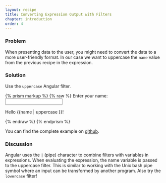 ```yaml
---
layout: recipe
title: Converting Expression Output with Filters
chapter: introduction
order: 4
---
```


### Problem
When presenting data to the user, you might need to convert the data to a more user-friendly format. In our case we want to uppercase the `name` value from the previous recipe in the expression.

### Solution
Use the `uppercase` Angular filter.

{% prism markup %}
{% raw %}
Enter your name: <input type="text" ng-model="name"></input>
<p>Hello {{name | uppercase }}!</p>
{% endraw %}
{% endprism %}

You can find the complete example on [github](https://github.com/fdietz/recipes-with-angular-js-examples/tree/master/chapter1/recipe4).

### Discussion
Angular uses the `|` (pipe) character to combine filters with variables in expressions. When evaluating the expression, the name variable is passed to the uppercase filter. This is similar to working with the Unix bash pipe symbol where an input can be transformed by another program. Also try the `lowercase` filter!

